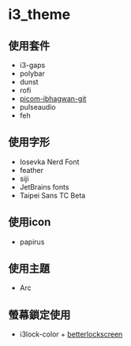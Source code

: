 # i3_theme

## 使用套件
* i3-gaps
* polybar
* dunst
* rofi
* [picom-ibhagwan-git](https://github.com/ibhagwan/picom)
* pulseaudio
* feh

## 使用字形
* Iosevka Nerd Font
* feather
* siji
* JetBrains fonts
* Taipei Sans TC Beta

## 使用icon
* papirus

## 使用主題
* Arc

## 螢幕鎖定使用
* i3lock-color + [betterlockscreen](https://github.com/betterlockscreen/betterlockscreen)

